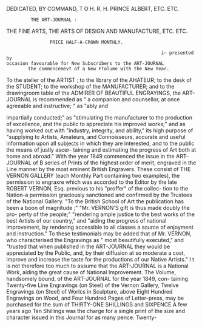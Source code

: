 DEDICATED, BY COMMAND, T O                H. R. H. PRINCE ALBERT,          ETC. ETC.



             THE ART-JOURNAL :


THE FINE ARTS, THE ARTS OF DESIGN AND MANUFACTURE,
                                      ETC. ETC.

                    PRICE HALF-A-CROWN MONTHLY.

                                                             i~ presented by
    occasion favourable for New Subscribers to the ART-JOURNAL
            the commencemevt of a New FTolume with the New Year.


   To the atelier of the ARTIST  ; to the library of the AHATEUR;     to the desk of the
STUDENT;     to the workshop of the MANUFACTURER;       and to the drawingroom table
of the ADMIRER      OF BEAUTIFUL  ENGRAYINGS,   the ART-JOURNAL     is recommended as
" a companion and counsellor, at once agreeable and instructive; " as "ably and

impartially conducted;" as "stimulating the manufacturer to the production of
excellence, and the public to appreciate his improved works;" and as having
worked out with "industry, integrity, and ability," its high purpose of "supplying
to Artists, Amateurs, and Connoisseurs, accurate and useful information upon all
subjects in which they are interested, and to the public the means of justly ascer-
taining and estimating the progress of Art both at home and abroad."
   With the year 1849 commenced the issue in the ART-JOURNAL               of B series of
Prints of the highest order of merit, engraved in the Line manner by the most
eminent British Engravers. These consist of THE VERNON          GALLERY    (each Monthly
Part containing two examples), the permission to engraxre which was accorded to
the Editor by the late ROBERT    VERNON,   Esq. previous to his "proffer" of the collec-
tion to the Nation-a permission graciously sanctioned and confirmed by the
Trustees of the National Gallery. "To the British School of Art the publication
has been a boon of magnitude ;" "Mr. VERNON'S         gift is thus made doubly the pro-
perty of the people;" "rendering ample justice to the best works of the best Artists
of our country," and "aiding the progress of national improvement, by rendering
accessible to all classes a source of enjoyment and instruction."
   To these testimonials may be added that of Mr. VERNON,         who characterised the
Engravings as " most beautifully executed," and "trusted that when published in
the ART-JOURNAL      they would be appreciated by the Public, and, by their diffusion
at so moderate a cost, improve and increase the taste for the productions of our
Native Artists."
   I t is not therefore too much to assume that the ART-JOURNAL      is a National Work,
aiding the great cause of National Improvement.
   The Volume, handsomely bound, of the ART-JOURNAL             for the year 1849, con-
taining Twenty-five Line Engravings (on Steel) of the Vernon Gallery, Twelve
Engravings (on Steel) of Worlcs in Sculpture, above Eight Hundred Engravings
on Wood, and Four Hundred Pages of Letter-press, may be purchased for the sum
of THIRTY-ONE      SHILLINGS and SIXPENCE.A few years ago Ten Shillings was the
charge for a single print of the size and character issued in this Journal for as
many pence.                                                                      Twenty-
